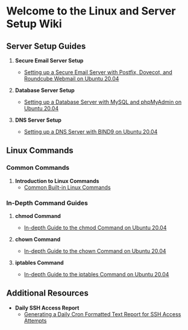 # Welcome to the Linux and Server Setup Wiki

## Server Setup Guides

1. **Secure Email Server Setup**
   - [Setting up a Secure Email Server with Postfix, Dovecot, and Roundcube Webmail on Ubuntu 20.04](email-server-with-postfix-dovecot-roundcube.md)

2. **Database Server Setup**
   - [Setting up a Database Server with MySQL and phpMyAdmin on Ubuntu 20.04](mysql-server-wiki.md)

3. **DNS Server Setup**
   - [Setting up a DNS Server with BIND9 on Ubuntu 20.04](dns-server-with-bind9.md)

## Linux Commands

### Common Commands

1. **Introduction to Linux Commands**
   - [Common Built-in Linux Commands](linux-builtin-commands-guide.md)

### In-Depth Command Guides

1. **chmod Command**
   - [In-depth Guide to the chmod Command on Ubuntu 20.04](chmod-command-in-depth.md)

2. **chown Command**
   - [In-depth Guide to the chown Command on Ubuntu 20.04](chown-command-in-depth.md)

3. **iptables Command**
   - [In-depth Guide to the iptables Command on Ubuntu 20.04](ip-tables-on-ubuntu-20.04.md)

## Additional Resources

- **Daily SSH Access Report**
  - [Generating a Daily Cron Formatted Text Report for SSH Access Attempts](ssh-access-reports-script-and-cron.md)

